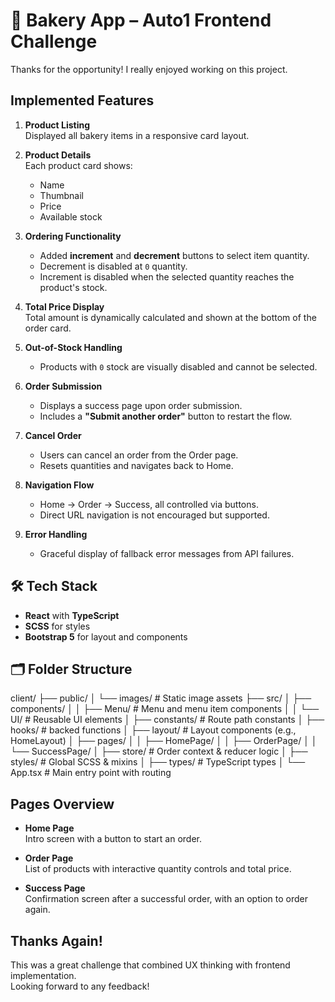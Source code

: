 # 🍞 Bakery App – Auto1 Frontend Challenge

Thanks for the opportunity! I really enjoyed working on this project.

## Implemented Features

1. **Product Listing**  
   Displayed all bakery items in a responsive card layout.

2. **Product Details**  
   Each product card shows:
   - Name
   - Thumbnail
   - Price
   - Available stock

3. **Ordering Functionality**  
   - Added **increment** and **decrement** buttons to select item quantity.
   - Decrement is disabled at `0` quantity.
   - Increment is disabled when the selected quantity reaches the product's stock.

4. **Total Price Display**  
   Total amount is dynamically calculated and shown at the bottom of the order card.

5. **Out-of-Stock Handling**  
   - Products with `0` stock are visually disabled and cannot be selected.

6. **Order Submission**  
   - Displays a success page upon order submission.
   - Includes a **"Submit another order"** button to restart the flow.

7. **Cancel Order**  
   - Users can cancel an order from the Order page.
   - Resets quantities and navigates back to Home.

8. **Navigation Flow**  
   - Home → Order → Success, all controlled via buttons.
   - Direct URL navigation is not encouraged but supported.

9. **Error Handling**  
   - Graceful display of fallback error messages from API failures.

## 🛠 Tech Stack

- **React** with **TypeScript**
- **SCSS** for styles
- **Bootstrap 5** for layout and components

## 🗂 Folder Structure

client/
├── public/
│ └── images/ # Static image assets
├── src/
│ ├── components/
│ │ ├── Menu/ # Menu and menu item components
│ │ └── UI/ # Reusable UI elements
│ ├── constants/ # Route path constants
│ ├── hooks/ # backed functions
│ ├── layout/ # Layout components (e.g., HomeLayout)
│ ├── pages/
│ │ ├── HomePage/
│ │ ├── OrderPage/
│ │ └── SuccessPage/
│ ├── store/ # Order context & reducer logic
│ ├── styles/ # Global SCSS & mixins
│ ├── types/ # TypeScript types
│ └── App.tsx # Main entry point with routing


## Pages Overview

- **Home Page**  
  Intro screen with a button to start an order.

- **Order Page**  
  List of products with interactive quantity controls and total price.

- **Success Page**  
  Confirmation screen after a successful order, with an option to order again.



## Thanks Again!

This was a great challenge that combined UX thinking with frontend implementation.  
Looking forward to any feedback!
